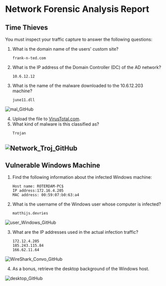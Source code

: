 # Network Forensic Analysis Report


## Time Thieves 
You must inspect your traffic capture to answer the following questions:

1. What is the domain name of the users' custom site? 
    ```
    frank-n-ted.com
    ```

2. What is the IP address of the Domain Controller (DC) of the AD network? 
    ```
    10.6.12.12
    ```

3. What is the name of the malware downloaded to the 10.6.12.203 machine? 
    ```
    june11.dll
    ```
![mal_GitHub](https://user-images.githubusercontent.com/96896057/181854985-38360dbe-1a93-4aac-a873-30139f31dc9f.png)

4. Upload the file to [VirusTotal.com](https://www.virustotal.com/gui/). 
5. What kind of malware is this classified as? 
    ```
    Trojan
    ```
![Network_Troj_GitHub](https://user-images.githubusercontent.com/96896057/181854940-2a9c15d5-13e4-4a17-925b-3167e496fe79.png)
---

## Vulnerable Windows Machine

1. Find the following information about the infected Windows machine:
    
    ````
    Host name: ROTERDAM-PC$
    IP address:172.16.4.205
    MAC address: 00:59:07:b0:63:a4

2. What is the username of the Windows user whose computer is infected?
    ```
    matthijs.devries
    ```
![user_Windows_GitHub](https://user-images.githubusercontent.com/96896057/181855091-bab98803-16ce-4f27-8fee-78759d1abd3d.png)

3. What are the IP addresses used in the actual infection traffic?

    ```
    172.12.4.205
    185.243.115.84
    166.62.11.64
    ```

![WireShark_Convo_GitHub](https://user-images.githubusercontent.com/96896057/181855132-6c4fa8fd-04a2-493d-ab99-51fe10c5616f.png)

4. As a bonus, retrieve the desktop background of the Windows host.

![desktop_GitHub](https://user-images.githubusercontent.com/96896057/181399648-f2e4a800-ab65-4ed3-a710-f8122a148893.png)

